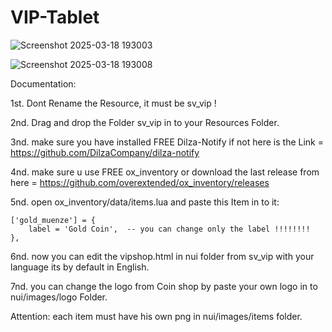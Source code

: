 # VIP-Tablet

![Screenshot 2025-03-18 193003](https://github.com/user-attachments/assets/75052c9d-cd75-4e71-b28f-95fcb8eaa765)

![Screenshot 2025-03-18 193008](https://github.com/user-attachments/assets/53d25acf-2574-476b-8aed-6b079a72946d)


Documentation:

1st. Dont Rename the Resource, it must be sv_vip !

2nd. Drag and drop the Folder sv_vip in to your Resources Folder.

3nd. make sure you have installed FREE Dilza-Notify if not here is the Link = https://github.com/DilzaCompany/dilza-notify

4nd. make sure u use FREE ox_inventory or download the last release from here = https://github.com/overextended/ox_inventory/releases

5nd. open ox_inventory/data/items.lua and paste this Item in to it:

	['gold_muenze'] = {
		label = 'Gold Coin',  -- you can change only the label !!!!!!!!
	},



6nd. now you can edit the vipshop.html in nui folder from sv_vip with your language its by default in English.

7nd. you can change the logo from Coin shop by paste your own logo in to nui/images/logo Folder.



Attention: each item must have his own png in nui/images/items folder.
